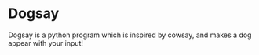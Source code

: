 # Dogsay
Dogsay is a python program which is inspired by cowsay, and makes a dog appear with your input!
